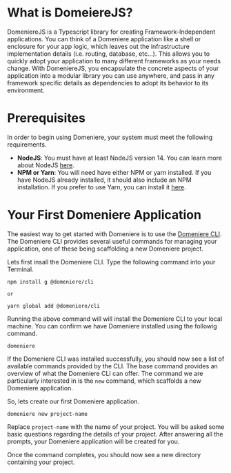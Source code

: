 # What is DomeiereJS?
DomeniereJS is a Typescript library for creating Framework-Independent applications. You can think of a Domeniere application like a shell or enclosure for your app logic, which leaves out the infrastructure implementation details (i.e. routing, database, etc...). This allows you to quickly adopt your application to many different frameworks as your needs change. With DomeniereJS, you encapsulate the concrete aspects of your application into a modular library you can use anywhere, and pass in any framework specific details as dependencies to adopt its behavior to its environment.

# Prerequisites
In order to begin using Domeniere, your system must meet the following requirements.
- **NodeJS**: You must have at least NodeJS version 14. You can learn more about NodeJS [here](https://nodejs.org/en/).
- **NPM or Yarn**: You will need have either NPM or yarn installed. If you have NodeJS already installed, it should also include an NPM installation. If you prefer to use Yarn, you can install it [here](https://classic.yarnpkg.com/en/).

# Your First Domeniere Application
The easiest way to get started with Domeniere is to use the [Domeniere CLI](https://github.com/Perivel/domeniere-cli). The Domeniere CLI provides several useful commands for managing your application, one of these being scaffolding a new Domeniere project.

Lets first insall the Domeniere CLI. Type the following command into your Terminal.
```
npm install g @domeniere/cli

or

yarn global add @domeniere/cli
```
Running the above command will will install the Domeniere CLI to your local machine. You can confirm we have Domeniere installed using the followig command.
```
domeniere
```
If the Domeniere CLI was installed successfully, you should now see a list of available commands provided by the CLI. The base command provides an overview of what the Domeniere CLI can offer. The command we are particularly interested in is the `new` command, which scaffolds a new Domeniere application. 

So, lets create our first Domeniere application.
```
domeniere new project-name
```
Replace `project-name` with the name of your project. You will be asked some basic questions regarding the details of your project. After answering all the prompts, your Domeniere application will be created for you. 

Once the command completes, you should now see a new directory containing your project.
